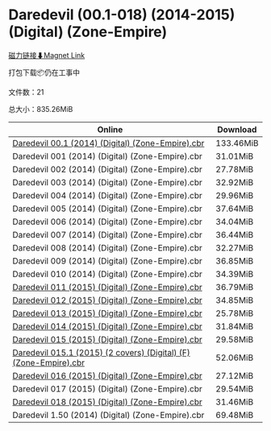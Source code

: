 # Daredevil (00.1-018) (2014-2015) (Digital) (Zone-Empire)

[磁力链接⬇Magnet Link](magnet:?xt=urn:btih:261db256904254d6794fc49d8c156b3c4b31ccc8&dn=Daredevil%20%2800.1-018%29%20%282014-2015%29%20%28Digital%29%20%28Zone-Empire%29)

打包下载📦仍在工事中

文件数：21

总大小：835.26MiB

Online | Download
--- | ---
[Daredevil 00.1 (2014) (Digital) (Zone-Empire).cbr](https://github.com/alicewish/markdown/blob/master/comic/Daredevil-00-1-2014-Digital-Zone-Empire-cbr.md) | 133.46MiB
Daredevil 001 (2014) (Digital) (Zone-Empire).cbr | 31.01MiB
Daredevil 002 (2014) (Digital) (Zone-Empire).cbr | 27.78MiB
Daredevil 003 (2014) (Digital) (Zone-Empire).cbr | 32.92MiB
Daredevil 004 (2014) (Digital) (Zone-Empire).cbr | 29.96MiB
Daredevil 005 (2014) (Digital) (Zone-Empire).cbr | 37.64MiB
Daredevil 006 (2014) (Digital) (Zone-Empire).cbr | 34.04MiB
Daredevil 007 (2014) (Digital) (Zone-Empire).cbr | 36.44MiB
Daredevil 008 (2014) (Digital) (Zone-Empire).cbr | 32.27MiB
Daredevil 009 (2014) (Digital) (Zone-Empire).cbr | 36.85MiB
Daredevil 010 (2014) (Digital) (Zone-Empire).cbr | 34.39MiB
[Daredevil 011 (2015) (Digital) (Zone-Empire).cbr](https://github.com/alicewish/markdown/blob/master/comic/Daredevil-011-2015-Digital-Zone-Empire-cbr.md) | 36.79MiB
[Daredevil 012 (2015) (Digital) (Zone-Empire).cbr](https://github.com/alicewish/markdown/blob/master/comic/Daredevil-012-2015-Digital-Zone-Empire-cbr.md) | 34.85MiB
[Daredevil 013 (2015) (Digital) (Zone-Empire).cbr](https://github.com/alicewish/markdown/blob/master/comic/Daredevil-013-2015-Digital-Zone-Empire-cbr.md) | 25.78MiB
[Daredevil 014 (2015) (Digital) (Zone-Empire).cbr](https://github.com/alicewish/markdown/blob/master/comic/Daredevil-014-2015-Digital-Zone-Empire-cbr.md) | 31.84MiB
[Daredevil 015 (2015) (Digital) (Zone-Empire).cbr](https://github.com/alicewish/markdown/blob/master/comic/Daredevil-015-2015-Digital-Zone-Empire-cbr.md) | 29.58MiB
[Daredevil 015.1 (2015) (2 covers) (Digital) (F) (Zone-Empire).cbr](https://github.com/alicewish/markdown/blob/master/comic/Daredevil-015-1-2015-2-covers-Digital-F-Zone-Empire-cbr.md) | 52.06MiB
[Daredevil 016 (2015) (Digital) (Zone-Empire).cbr](https://github.com/alicewish/markdown/blob/master/comic/Daredevil-016-2015-Digital-Zone-Empire-cbr.md) | 27.12MiB
Daredevil 017 (2015) (Digital) (Zone-Empire).cbr | 29.54MiB
[Daredevil 018 (2015) (Digital) (Zone-Empire).cbr](https://github.com/alicewish/markdown/blob/master/comic/Daredevil-018-2015-Digital-Zone-Empire-cbr.md) | 31.46MiB
Daredevil 1.50 (2014) (Digital) (Zone-Empire).cbr | 69.48MiB